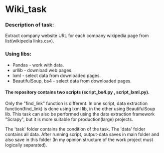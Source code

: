 # Wiki_task
### Description of task:
Extract company website URL for each company wikipedia page from list(wikipedia links.csv).

### Using libs:
* Pandas - work with data.
* urllib - download web pages.
* lxml - select data from downloaded pages.
* BeautifulSoup, bs4 - select data from downloaded pages.

#### The repository contains two scripts (script_bs4.py , script_lxml.py).
Only the "find_link" function is different.
In one script, data extraction function(find_link) is done using lxml lib, in the other using BeautifulSoup lib.
This task can also be performed using the data extraction framework "Scrapy", but it is more suitable for production(large) projects.

The 'task' folder contains the condition of the task.
The 'data' folder contains all data. After running script, output-data saves in main folder and also save in this folder (In my opinion structure of the work project must logically separated).
